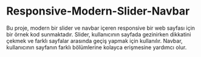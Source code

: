 # Responsive-Modern-Slider-Navbar
Bu proje, modern bir slider ve navbar içeren responsive bir web sayfası için bir örnek kod sunmaktadır. Slider, kullanıcının sayfada gezinirken dikkatini çekmek ve farklı sayfalar arasında geçiş yapmak için kullanılır. Navbar, kullanıcının sayfanın farklı bölümlerine kolayca erişmesine yardımcı olur.
